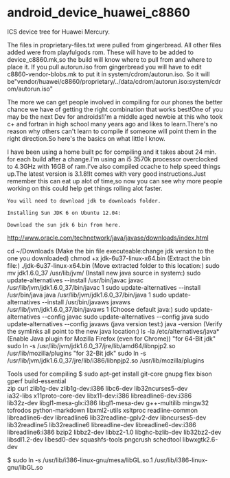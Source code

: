 android_device_huawei_c8860
===========================

ICS device tree for Huawei Mercury.

The files in proprietary-files.txt were pulled from gingerbread.
All other files added were from playfulgods rom.
These will have to be added to device_c8860.mk,so the build will know where to pull from and where to place it.
If you pull autorun.iso from gingerbread you will have to edit c8860-vendor-blobs.mk to put it in system/cdrom/autorun.iso. So it will be"vendor/huawei/c8860/proprietary/../data/cdrom/autorun.iso:system/cdrom/autorun.iso"

The more we can get people involved in compiling for our phones the better chance we have of getting the right combination that works best!One of you may be the next Dev for androids!I'm a middle aged newbie at this who took c+ and fortran in high school many years ago and likes to learn.There's no reason why others can't learn to compile if someone will point them in the right direction.So here's the basics on what little I know.

I have been using a home built pc for compiling and it takes about 24 min. for each build after a change.I'm using an i5 3570k processor overclocked to 4.3GHz with 16GB of ram.I've also compiled ccache to help speed things up.The latest version is 3.1.8!It comes with very good instructions.Just remember this can eat up alot of time,so now you can see why more people working on this could help get things rolling alot faster. 

    You will need to download jdk to downloads folder.

    Installing Sun JDK 6 on Ubuntu 12.04:

    Download the sun jdk 6 bin from here.
http://www.oracle.com/technetwork/java/javase/downloads/index.html

   cd ~/Downloads
(Make the bin file executeable:change jdk version to the one you downloaded)
   chmod +x jdk-6u37-linux-x64.bin
(Extract the bin file:)
   ./jdk-6u37-linux-x64.bin
(Move extracted folder to this location:)
   sudo mv jdk1.6.0_37 /usr/lib/jvm/
(Install new java source in system:)
   sudo update-alternatives --install /usr/bin/javac javac /usr/lib/jvm/jdk1.6.0_37/bin/javac 1
   sudo update-alternatives --install /usr/bin/java java /usr/lib/jvm/jdk1.6.0_37/bin/java 1
   sudo update-alternatives --install /usr/bin/javaws javaws /usr/lib/jvm/jdk1.6.0_37/bin/javaws 1
(Choose default java:)
   sudo update-alternatives --config javac
   sudo update-alternatives --config java
   sudo update-alternatives --config javaws
(java version test:)
   java -version
(Verify the symlinks all point to the new java location:)
   ls -la /etc/alternatives/java*
(Enable Java plugin for Mozilla Firefox (even for Chrome))
"for 64-Bit jdk"
   sudo ln -s /usr/lib/jvm/jdk1.6.0_37/jre/lib/amd64/libnpjp2.so /usr/lib/mozilla/plugins
"for 32-Bit jdk"
   sudo ln -s /usr/lib/jvm/jdk1.6.0_37/jre/lib/i386/libnpjp2.so /usr/lib/mozilla/plugins

Tools used for compiling
$ sudo apt-get install git-core gnupg flex bison gperf build-essential \
  zip curl zlib1g-dev zlib1g-dev:i386 libc6-dev lib32ncurses5-dev \
  ia32-libs x11proto-core-dev libx11-dev:i386 libreadline6-dev:i386 \
  lib32z-dev libgl1-mesa-glx:i386 libgl1-mesa-dev g++-multilib mingw32 \
  tofrodos python-markdown libxml2-utils xsltproc readline-common \
  libreadline6-dev libreadline6 lib32readline-gplv2-dev libncurses5-dev \
  lib32readline5 lib32readline6 libreadline-dev libreadline6-dev:i386 \
  libreadline6:i386 bzip2 libbz2-dev libbz2-1.0 libghc-bzlib-dev lib32bz2-dev \
  libsdl1.2-dev libesd0-dev squashfs-tools pngcrush schedtool libwxgtk2.6-dev

$ sudo ln -s /usr/lib/i386-linux-gnu/mesa/libGL.so.1 /usr/lib/i386-linux-gnu/libGL.so


